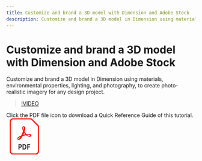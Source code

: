 ```yaml
---
title: Customize and brand a 3D model with Dimension and Adobe Stock
description: Customize and brand a 3D model in Dimension using materials, environmental properties, lighting, and photography, to create photo-realistic imagery for any design project
---
```


# Customize and brand a 3D model with Dimension and Adobe Stock

Customize and brand a 3D model in Dimension using materials, environmental properties, lighting, and photography, to create photo-realistic imagery for any design project.

>[!VIDEO](https://video.tv.adobe.com/v/331005?hidetitle=true)

Click the PDF file icon to download a Quick Reference Guide of this tutorial.
[![PDF File Icon](../assets/acrobat_PDF_96.png)](../quick-reference/SkiptheShootGettheShot.pdf)












